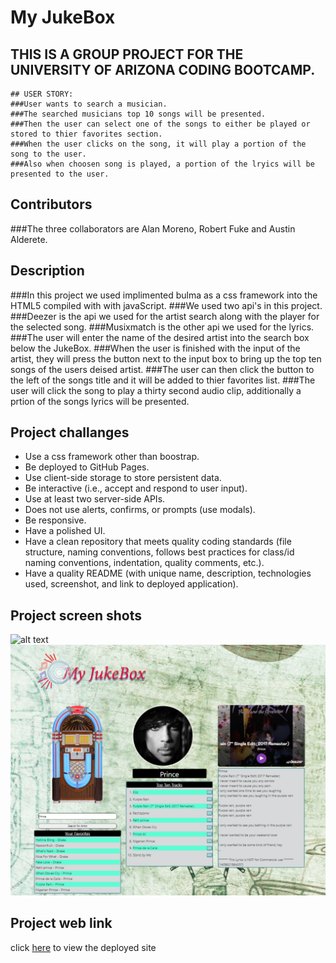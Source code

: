 
# My JukeBox


 ## THIS IS A GROUP PROJECT FOR THE UNIVERSITY OF ARIZONA CODING BOOTCAMP.
    
    ## USER STORY: 
    ###User wants to search a musician.
    ###The searched musicians top 10 songs will be presented.
    ###Then the user can select one of the songs to either be played or stored to thier favorites section.
    ###When the user clicks on the song, it will play a portion of the song to the user.
    ###Also when choosen song is played, a portion of the lryics will be presented to the user.  
    
## Contributors
###The three collaborators are Alan Moreno, Robert Fuke and Austin Alderete.
## Description
###In this project we used implimented bulma as a css framework into the HTML5 compiled with with javaScript.
###We used two api's in this project.
###Deezer is the api we used for the artist search along with the player for the selected song.
###Musixmatch is the other api we used for the lyrics. 
###The user will enter the name of the desired artist into the search box below the JukeBox.
###When the user is finished with the input of the artist, they will press the button next to the input box to bring up the top ten songs of the users deised artist.
###The user can then click the button to the left of the songs title and it will be added to thier favorites list.
###The user will click the song to play a thirty second audio clip, additionally a prtion of the songs lyrics will be presented.

## Project challanges
* Use a css framework other than boostrap.
* Be deployed to GitHub Pages.
* Use client-side storage to store persistent data.
* Be interactive (i.e., accept and respond to user input).
* Use at least two server-side APIs.
* Does not use alerts, confirms, or prompts (use modals).
* Be responsive.
* Have a polished UI.
* Have a clean repository that meets quality coding standards (file structure, naming conventions, follows best practices for class/id naming conventions, indentation, quality comments, etc.).
* Have a quality README (with unique name, description, technologies used, screenshot, and link to deployed application).

## Project screen shots
![alt text](assets/images/armScreenShot1.png "before Search")
![alt text](assets/images/armScreenShot2.png "after Search")

## Project web link
click [here](https://algmoreno.github.io/arm/) to view the deployed site



